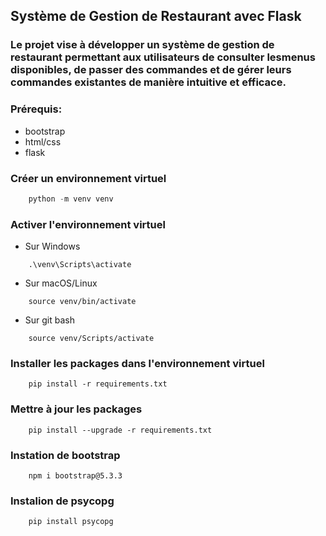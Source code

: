 ##  Système de Gestion de Restaurant avec Flask

### Le projet vise à développer un système de gestion de restaurant permettant aux utilisateurs de consulter lesmenus disponibles, de passer des commandes et de gérer leurs commandes existantes de manière intuitive et efficace.

### Prérequis:
- bootstrap
- html/css
- flask

### Créer un environnement virtuel
```python
    python -m venv venv
```

### Activer l'environnement virtuel
- Sur Windows
```windows
    .\venv\Scripts\activate
```

- Sur macOS/Linux
```
    source venv/bin/activate
```

- Sur git bash
```
    source venv/Scripts/activate
```

### Installer les packages dans l'environnement virtuel
```code
    pip install -r requirements.txt
```

### Mettre à jour les packages
```code
    pip install --upgrade -r requirements.txt
```

### Instation de bootstrap
```bootstrap
    npm i bootstrap@5.3.3
```

### Instalion de psycopg 
```psycopg
    pip install psycopg
```


